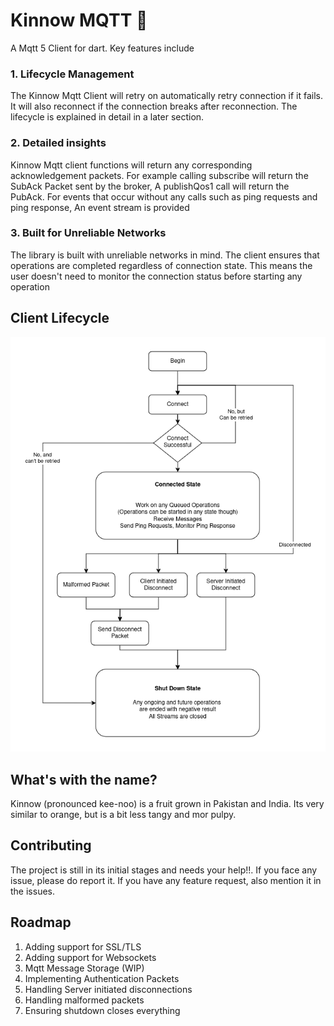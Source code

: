 # Kinnow MQTT 🍊
A Mqtt 5 Client for dart. Key features include

### 1. Lifecycle Management
The Kinnow Mqtt Client will retry on automatically retry connection if it fails. It will also reconnect if the connection breaks after reconnection. The lifecycle is explained in detail in a later section.

### 2. Detailed insights
Kinnow Mqtt client functions will return any corresponding acknowledgement packets. For example calling subscribe will return the SubAck Packet sent by the broker, A publishQos1 call will return the PubAck. For events that occur without any calls such as ping requests and ping response, An event stream is provided

### 3. Built for Unreliable Networks
The library is built with unreliable networks in mind. The client ensures that operations are completed regardless of connection state. This means the user doesn't need to monitor the connection status before starting any operation

## Client Lifecycle
![Client Lifecycle](Kinnow_Mqtt_Lifecycle.png)

## What's with the name?
Kinnow (pronounced kee-noo) is a fruit grown in Pakistan and India. Its very similar to orange, but is a bit less tangy and mor pulpy.

## Contributing
The project is still in its initial stages and needs your help!!. If you face any issue, please do report it. If you have any feature request, also mention it in the issues. 

## Roadmap
1. Adding support for SSL/TLS
2. Adding support for Websockets
3. Mqtt Message Storage (WIP)
4. Implementing Authentication Packets
5. Handling Server initiated disconnections
6. Handling malformed packets
7. Ensuring shutdown closes everything